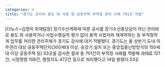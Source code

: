 ```yaml
---
categories: d
title: "경기도 관리비 용도 외 사용 등 공동주택 부적정 관리 사례 701건 적발"
---
```

[더뉴스=김정미 취재팀장] 장기수선계획에 따른 공사를 장기수선충당금이 아닌 관리비로 용도 외 사용하거나 사업수행실적 평가 없이 용역 사업자와 재계약하는 등 부적정하게 업무를 처리한 관리주체가 경기도 감사에 대거 적발됐다.																경기도는 올 상반기 도내 의무관리 대상 공동주택단지(300세대 이상. 승강기 설치 또는 중앙집중난방방식의 150세대 이상 공동주택 등) 53곳을 감사한 결과 총 701건의 부적정 사례를 적발해 과태료 121건, 시정명령 108건, 행정지도 472건 등으로 처리했다고 14일 밝혔다.53곳